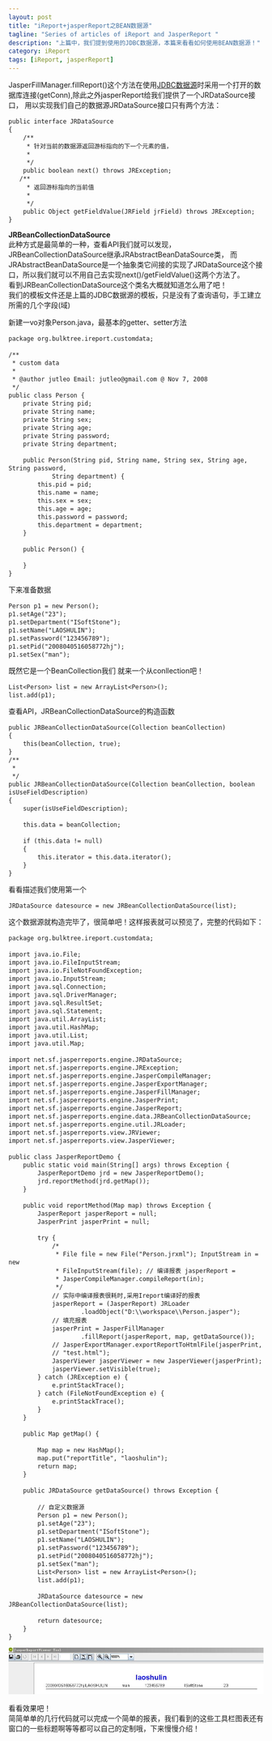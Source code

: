 ```yaml
---
layout: post
title: "iReport+jasperReport之BEAN数据源"
tagline: "Series of articles of iReport and JasperReport "
description: "上篇中，我们提到使用的JDBC数据源，本篇来看看如何使用BEAN数据源！"
category: iReport
tags: [iReport, jasperReport]
---
```


JasperFillManager.fillReport()这个方法在使用[JDBC数据源][jdbcDataSource]时采用一个打开的数据库连接(getConn),除此之外jasperReport给我们提供了一个JRDataSource接口，
用以实现我们自己的数据源JRDataSource接口只有两个方法：  
	
	public interface JRDataSource
	{
		/**
		 * 针对当前的数据源返回游标指向的下一个元素的值，
		 * 
		 */
		public boolean next() throws JRException;
	   /**
		 * 返回游标指向的当前值
		 * 
		 */
		public Object getFieldValue(JRField jrField) throws JRException;
	}
	
**JRBeanCollectionDataSource**  
此种方式是最简单的一种，查看API我们就可以发现，JRBeanCollectionDataSource继承JRAbstractBeanDataSource类，
而JRAbstractBeanDataSource是一个抽象类它间接的实现了JRDataSource这个接口，所以我们就可以不用自己去实现next()/getFieldValue()这两个方法了。  
  看到JRBeanCollectionDataSource这个类名大概就知道怎么用了吧！  
  我们的模板文件还是上篇的JDBC数据源的模板，只是没有了查询语句，手工建立所需的几个字段(域)  
  
  新建一vo对象Person.java，最基本的getter、setter方法  
	
	package org.bulktree.ireport.customdata;

	/**
	 * custom data
	 * 
	 * @author jutleo Email: jutleo@gmail.com @ Nov 7, 2008
	 */
	public class Person {
		private String pid;
		private String name;
		private String sex;
		private String age;
		private String password;
		private String department;

		public Person(String pid, String name, String sex, String age, String password,
				String department) {
			this.pid = pid;
			this.name = name;
			this.sex = sex;
			this.age = age;
			this.password = password;
			this.department = department;
		}

		public Person() {

		}
	}
	
下来准备数据  
	
	Person p1 = new Person();
	p1.setAge("23");
	p1.setDepartment("ISoftStone");
	p1.setName("LAOSHULIN");
	p1.setPassword("123456789");
	p1.setPid("2008040516058772hj");
	p1.setSex("man");
	
既然它是一个BeanCollection我们 就来一个从conllection吧！  
	
	List<Person> list = new ArrayList<Person>();
    list.add(p1);
	
查看API，JRBeanCollectionDataSource的构造函数  
	
	public JRBeanCollectionDataSource(Collection beanCollection)
    {
        this(beanCollection, true);
    }
    /**
     *
     */
    public JRBeanCollectionDataSource(Collection beanCollection, boolean isUseFieldDescription)
    {
        super(isUseFieldDescription);
        
        this.data = beanCollection;

        if (this.data != null)
        {
            this.iterator = this.data.iterator();
        }
    }
	
看看描述我们使用第一个  
	
	JRDataSource datesource = new JRBeanCollectionDataSource(list);
	
这个数据源就构造完毕了，很简单吧！这样报表就可以预览了，完整的代码如下：  
	
	package org.bulktree.ireport.customdata;

	import java.io.File;
	import java.io.FileInputStream;
	import java.io.FileNotFoundException;
	import java.io.InputStream;
	import java.sql.Connection;
	import java.sql.DriverManager;
	import java.sql.ResultSet;
	import java.sql.Statement;
	import java.util.ArrayList;
	import java.util.HashMap;
	import java.util.List;
	import java.util.Map;

	import net.sf.jasperreports.engine.JRDataSource;
	import net.sf.jasperreports.engine.JRException;
	import net.sf.jasperreports.engine.JasperCompileManager;
	import net.sf.jasperreports.engine.JasperExportManager;
	import net.sf.jasperreports.engine.JasperFillManager;
	import net.sf.jasperreports.engine.JasperPrint;
	import net.sf.jasperreports.engine.JasperReport;
	import net.sf.jasperreports.engine.data.JRBeanCollectionDataSource;
	import net.sf.jasperreports.engine.util.JRLoader;
	import net.sf.jasperreports.view.JRViewer;
	import net.sf.jasperreports.view.JasperViewer;

	public class JasperReportDemo {
		public static void main(String[] args) throws Exception {
			JasperReportDemo jrd = new JasperReportDemo();
			jrd.reportMethod(jrd.getMap());
		}

		public void reportMethod(Map map) throws Exception {
			JasperReport jasperReport = null;
			JasperPrint jasperPrint = null;

			try {
				/*
				 * File file = new File("Person.jrxml"); InputStream in = new
				 * FileInputStream(file); // 编译报表 jasperReport =
				 * JasperCompileManager.compileReport(in);
				 */
				// 实际中编译报表很耗时,采用Ireport编译好的报表
				jasperReport = (JasperReport) JRLoader
						.loadObject("D:\\workspace\\Person.jasper");
				// 填充报表
				jasperPrint = JasperFillManager
						.fillReport(jasperReport, map, getDataSource());
				// JasperExportManager.exportReportToHtmlFile(jasperPrint,
				// "test.html");
				JasperViewer jasperViewer = new JasperViewer(jasperPrint);
				jasperViewer.setVisible(true);
			} catch (JRException e) {
				e.printStackTrace();
			} catch (FileNotFoundException e) {
				e.printStackTrace();
			}
		}

		public Map getMap() {

			Map map = new HashMap();
			map.put("reportTitle", "laoshulin");
			return map;
		}

		public JRDataSource getDataSource() throws Exception {

			// 自定义数据源
			Person p1 = new Person();
			p1.setAge("23");
			p1.setDepartment("ISoftStone");
			p1.setName("LAOSHULIN");
			p1.setPassword("123456789");
			p1.setPid("2008040516058772hj");
			p1.setSex("man");
			List<Person> list = new ArrayList<Person>();
			list.add(p1);

			JRDataSource datesource = new JRBeanCollectionDataSource(list);

			return datesource;
		}
	}
	
![显示效果](/static/img/20130426001.jpg)   

看看效果吧！  
简简单单的几行代码就可以完成一个简单的报表，我们看到的这些工具栏图表还有窗口的一些标题啊等等都可以自己的定制哦，下来慢慢介绍！  
	
[jdbcDataSource]: http://jutleo.github.io/2013/04/22/iReport-jasperReport-03/